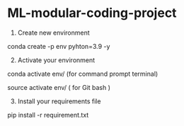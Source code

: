 # ML-modular-coding-project

1. Create new environment

conda create -p env pyhton=3.9 -y

2. Activate your environment

conda activate env/  (for command prompt terminal)
 
source activate env/ ( for Git bash )

3. Install your requirements file

pip install -r requirement.txt